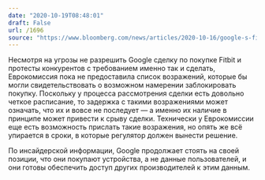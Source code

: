 ```yaml
---
date: "2020-10-19T08:48:01"
draft: False
url: /1696
source: "https://www.bloomberg.com/news/articles/2020-10-16/google-s-fitbit-deal-on-track-for-eu-approval-despite-protests"
---
```


Несмотря на угрозы не разрешить Google сделку по покупке Fitbit и протесты конкурентов с требованием именно так и сделать, Еврокомиссия пока не предоставила список возражений, которые бы могли свидетельствовать о возможном намерении заблокировать покупку. Поскольку у процесса рассмотрения сделки есть довольно четкое расписание, то задержка с такими возражениями может означать, что их и вовсе не последует — а именно их наличие в принципе может привести к срыву сделки. Технически у Еврокомиссии еще есть возможность прислать такие возражения, но опять же всё упирается в сроки, в которые регулятор должен вынести решение. 

По инсайдерской информации, Google продолжает стоять на своей позиции, что они покупают устройства, а не данные пользователей, и они готовы обеспечить доступ других производителей к этим данным.
